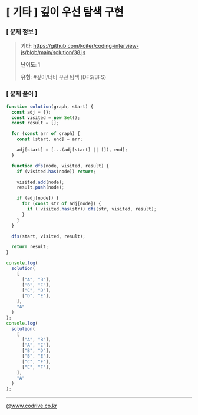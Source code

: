 # [ 기타 ] 깊이 우선 탐색 구현

### [ 문제 정보 ]
> **기타**: https://github.com/kciter/coding-interview-js/blob/main/solution/38.js
> 
> **난이도**: 1
>
> **유형**: #깊이/너비 우선 탐색 (DFS/BFS)


### [ 문제 풀이 ]
```JavaScript
function solution(graph, start) {
  const adj = {};
  const visited = new Set();
  const result = [];

  for (const arr of graph) {
    const [start, end] = arr;

    adj[start] = [...(adj[start] || []), end];
  }

  function dfs(node, visited, result) {
    if (visited.has(node)) return;

    visited.add(node);
    result.push(node);

    if (adj[node]) {
      for (const str of adj[node]) {
        if (!visited.has(str)) dfs(str, visited, result);
      }
    }
  }

  dfs(start, visited, result);

  return result;
}

console.log(
  solution(
    [
      ["A", "B"],
      ["B", "C"],
      ["C", "D"],
      ["D", "E"],
    ],
    "A"
  )
);
console.log(
  solution(
    [
      ["A", "B"],
      ["A", "C"],
      ["B", "D"],
      ["B", "E"],
      ["C", "F"],
      ["E", "F"],
    ],
    "A"
  )
);

```


---
@www.codrive.co.kr